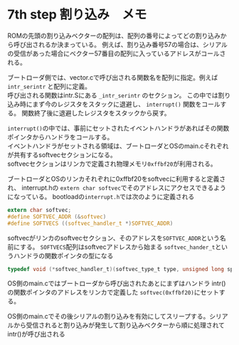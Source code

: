 # 7th step 割り込み　メモ

ROMの先頭の割り込みベクターの配列は、配列の番号によってどの割り込みから呼び出されるか決まっている。
例えば、割り込み番号57の場合は、シリアルの受信があった場合にベクター57番目の配列に入っているアドレスがコールされる。

ブートローダ側では、vector.cで呼び出される関数名を配列に指定。例えば `intr_serintr` と配列に定義。  
呼び出される関数はintr.Sにある `_intr_serintr` のセクション。
この中では割り込み時にまず今のレジスタをスタックに退避し、 `interrupt()` 関数をコールする。
関数終了後に退避したレジスタをスタックから戻す。

`interrupt()`の中では、事前にセットされたイベントハンドラがあればその関数ポインタからハンドラをコールする。  
イベントハンドラがセットされる領域は、ブートローダとOSのmain.cそれぞれが共有するsoftvecセクションになる。  
softvecセクションはリンカで定義され物理メモリ`0xffbf20`が利用される。

ブートローダとOSのリンカそれぞれに0xffbf20をsoftvecに利用すると定義され、
interrupt.hの `extern char softvec`でそのアドレスにアクセスできるようになっている。
bootloadの`interrupt.h`では次のように定義される
```c
extern char softvec;
#define SOFTVEC_ADDR (&softvec)
#define SOFTVECS ((softvec_handler_t *)SOFTVEC_ADDR)
```
softvecがリンカのsoftvecセクション、そのアドレスを`SOFTVEC_ADDR`という名前にする。
`SOFTVECS`配列はsoftvecアドレスから始まる `softvec_hander_t`というハンドラの関数ポインタの型になる
```c
typedef void (*softvec_handler_t)(softvec_type_t type, unsigned long sp);
```

OS側のmain.cではブートローダから呼び出されたあとにまずはハンドラ intr()の関数ポインタのアドレスをリンカで定義した `softvec(0xffbf20)`にセットする。  

OS側のmain.cでその後シリアルの割り込みを有効にしてスリープする。シリアルから受信されると割り込みが発生して割り込みベクターから順に処理されてintr()が呼び出される
